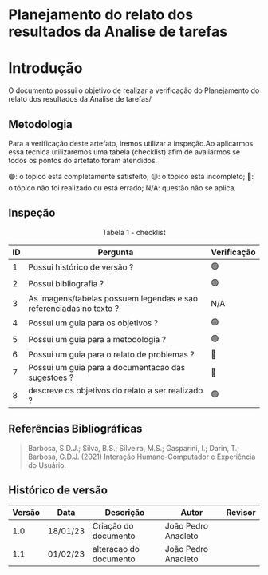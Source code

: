 # Planejamento do relato dos resultados da Analise de tarefas

# Introdução

O documento possui o objetivo de realizar a verificação do Planejamento do relato dos resultados da Analise de tarefas/

## Metodologia

Para a verificação deste artefato, iremos utilizar a inspeção.Ao aplicarmos essa tecnica utilizaremos uma tabela (checklist) afim de avaliarmos se todos os pontos do artefato foram atendidos.

🟢: o tópico está completamente satisfeito;
🟡: o tópico está incompleto;
🔴: o tópico não foi realizado ou está errado;
N/A: questão não se aplica.

## Inspeção

<figcaption><center>
    Tabela 1 - checklist
</figcaption>

| ID  | Pergunta                                                           | Verificação |
| --- | ------------------------------------------------------------------ | ----------- |
| 1   | Possui histórico de versão ?                                       | 🟢          |
| 2   | Possui bibliografia ?                                              | 🟢          |
| 3   | As imagens/tabelas possuem legendas e sao referenciadas no texto ? | N/A         |
| 4   | Possui um guia para os objetivos ?                                 | 🟢          |
| 5   | Possui um guia para a metodologia ?                                | 🟢          |
| 6   | Possui um guia para o relato de problemas ?                        | 🔴          |
| 7   | Possui um guia para a documentacao das sugestoes ?                 | 🔴          |
| 8   | descreve os objetivos do relato a ser realizado ?                  | 🟢          |

## Referências Bibliográficas

> Barbosa, S.D.J.; Silva, B.S.; Silveira, M.S.; Gasparini, I.; Darin, T.; Barbosa, G.D.J. (2021) Interação Humano-Computador e Experiência do Usuário.

## Histórico de versão

| Versão | Data     | Descrição              | Autor               | Revisor |
| ------ | -------- | ---------------------- | ------------------- | ------- |
| 1.0    | 18/01/23 | Criação do documento   | João Pedro Anacleto |         |
| 1.1    | 01/02/23 | alteracao do documento | João Pedro Anacleto |         |
